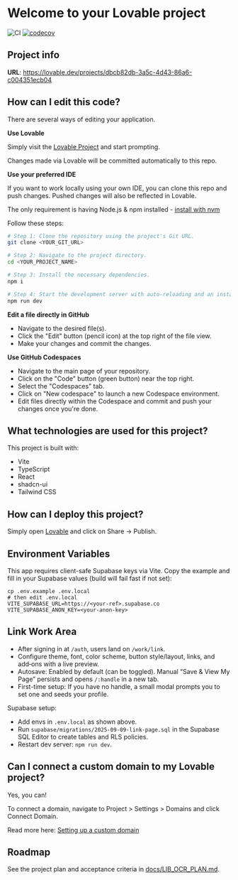 # Welcome to your Lovable project

![CI](https://img.shields.io/github/actions/workflow/status/tylerdiorio/tdnewauthproject/ci.yml?branch=main)
[![codecov](https://codecov.io/gh/tylerdiorio/tdnewauthproject/branch/main/graph/badge.svg)](https://codecov.io/gh/tylerdiorio/tdnewauthproject)

## Project info

**URL**: https://lovable.dev/projects/dbcb82db-3a5c-4d43-86a6-c004351ecb04

## How can I edit this code?

There are several ways of editing your application.

**Use Lovable**

Simply visit the [Lovable Project](https://lovable.dev/projects/dbcb82db-3a5c-4d43-86a6-c004351ecb04) and start prompting.

Changes made via Lovable will be committed automatically to this repo.

**Use your preferred IDE**

If you want to work locally using your own IDE, you can clone this repo and push changes. Pushed changes will also be reflected in Lovable.

The only requirement is having Node.js & npm installed - [install with nvm](https://github.com/nvm-sh/nvm#installing-and-updating)

Follow these steps:

```sh
# Step 1: Clone the repository using the project's Git URL.
git clone <YOUR_GIT_URL>

# Step 2: Navigate to the project directory.
cd <YOUR_PROJECT_NAME>

# Step 3: Install the necessary dependencies.
npm i

# Step 4: Start the development server with auto-reloading and an instant preview.
npm run dev
```

**Edit a file directly in GitHub**

- Navigate to the desired file(s).
- Click the "Edit" button (pencil icon) at the top right of the file view.
- Make your changes and commit the changes.

**Use GitHub Codespaces**

- Navigate to the main page of your repository.
- Click on the "Code" button (green button) near the top right.
- Select the "Codespaces" tab.
- Click on "New codespace" to launch a new Codespace environment.
- Edit files directly within the Codespace and commit and push your changes once you're done.

## What technologies are used for this project?

This project is built with:

- Vite
- TypeScript
- React
- shadcn-ui
- Tailwind CSS

## How can I deploy this project?

Simply open [Lovable](https://lovable.dev/projects/dbcb82db-3a5c-4d43-86a6-c004351ecb04) and click on Share -> Publish.

## Environment Variables

This app requires client-safe Supabase keys via Vite. Copy the example and fill in your Supabase values (build will fail fast if not set):

```
cp .env.example .env.local
# then edit .env.local
VITE_SUPABASE_URL=https://<your-ref>.supabase.co
VITE_SUPABASE_ANON_KEY=<your-anon-key>
```

## Link Work Area

- After signing in at `/auth`, users land on `/work/link`.
- Configure theme, font, color scheme, button style/layout, links, and add‑ons with a live preview.
- Autosave: Enabled by default (can be toggled). Manual “Save & View My Page” persists and opens `/:handle` in a new tab.
- First-time setup: If you have no handle, a small modal prompts you to set one and seeds your profile.

Supabase setup:
- Add envs in `.env.local` as shown above.
- Run `supabase/migrations/2025-09-09-link-page.sql` in the Supabase SQL Editor to create tables and RLS policies.
- Restart dev server: `npm run dev`.

## Can I connect a custom domain to my Lovable project?

Yes, you can!

To connect a domain, navigate to Project > Settings > Domains and click Connect Domain.

Read more here: [Setting up a custom domain](https://docs.lovable.dev/tips-tricks/custom-domain#step-by-step-guide)

## Roadmap

See the project plan and acceptance criteria in [docs/LIB_OCR_PLAN.md](./docs/LIB_OCR_PLAN.md).
